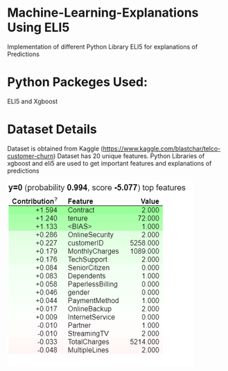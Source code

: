 # Machine-Learning-Explanations Using ELI5
Implementation of different Python Library ELI5 for explanations of Predictions  

# Python Packeges Used: 
ELI5 and Xgboost

# Dataset Details
Dataset is obtained from Kaggle (https://www.kaggle.com/blastchar/telco-customer-churn)
Dataset has 20 unique features. 
Python Libraries of xgboost and eli5 are used to get important features and explanations of predictions  

 ![Image description](https://github.com/Salahuddin-Farooq/Machine-Learning-Explanations-Interpretation/blob/master/ELI5.PNG)
